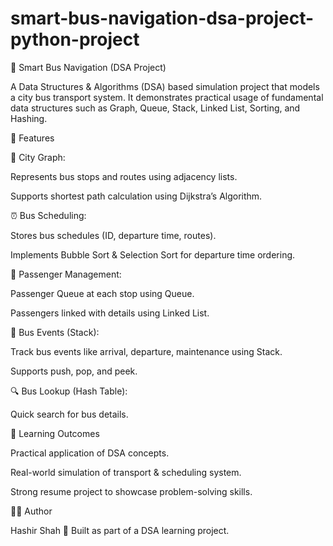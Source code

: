 # smart-bus-navigation-dsa-project-python-project
🚌 Smart Bus Navigation (DSA Project)

A Data Structures & Algorithms (DSA) based simulation project that models a city bus transport system.
It demonstrates practical usage of fundamental data structures such as Graph, Queue, Stack, Linked List, Sorting, and Hashing.

🚀 Features

📍 City Graph:

  Represents bus stops and routes using adjacency lists.
  
  Supports shortest path calculation using Dijkstra’s Algorithm.

⏰ Bus Scheduling:

  Stores bus schedules (ID, departure time, routes).
  
  Implements Bubble Sort & Selection Sort for departure time ordering.

👥 Passenger Management:

  Passenger Queue at each stop using Queue.
  
  Passengers linked with details using Linked List.

🚌 Bus Events (Stack):

  Track bus events like arrival, departure, maintenance using Stack.
  
  Supports push, pop, and peek.

🔍 Bus Lookup (Hash Table):

  Quick search for bus details.

📖 Learning Outcomes

  Practical application of DSA concepts.
  
  Real-world simulation of transport & scheduling system.
  
  Strong resume project to showcase problem-solving skills.

👨‍💻 Author

Hashir Shah
📌 Built as part of a DSA learning project.
